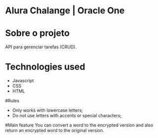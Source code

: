# Alura Chalange | Oracle One

# Sobre o projeto
API para gerenciar tarefas (CRUD).

# Technologies used
- Javascript
- CSS
- HTML

#Rules
- Only works with lowercase letters;
- Do not use letters with accents or special characters;

#Main feature
You can convert a word to the encrypted version and also return an encrypted word to the original version.
